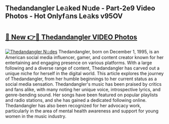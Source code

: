 ## Thedandangler Le𝚊ked N𝚞de - Part-2e9 Video Photos - Hot Onlyf𝚊ns Le𝚊ks v95OV

# <h2><a href="http://ab73310.deff.icu/?id=Thedandangler">🔗 New 👉🔴 Thedandangler VIDEO Photos</a></h2>

[![Thedandangler N𝚞des](https://i.imgur.com/rIISA9y.gif)](http://ab73310.deff.icu/?id=Thedandangler)
Thedandangler, born on December 1, 1995, is an American social media influencer, gamer, and content creator known for her entertaining and engaging presence on various platforms. With a large following and a diverse range of content, Thedandangler has carved out a unique niche for herself in the digital world. This article explores the journey of Thedandangler, from her humble beginnings to her current status as a social media sensation. Thedandangler's music has been praised by critics and fans alike, with many noting her unique voice, introspective lyrics, and genre-bending sound. Her songs have been featured on popular playlists and radio stations, and she has gained a dedicated following online. Thedandangler has also been recognized for her advocacy work, particularly in the area of mental health awareness and support for young women in the music industry.
